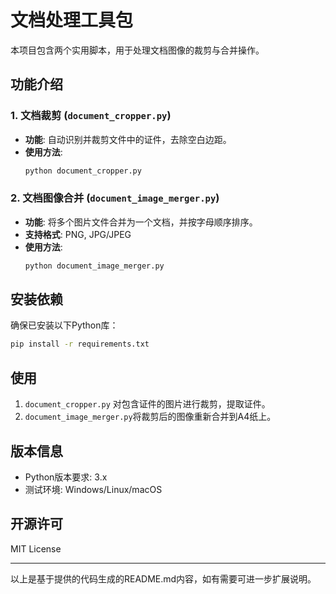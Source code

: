 # 文档处理工具包

本项目包含两个实用脚本，用于处理文档图像的裁剪与合并操作。

## 功能介绍

### 1. 文档裁剪 (`document_cropper.py`)
- **功能**: 自动识别并裁剪文件中的证件，去除空白边距。
- **使用方法**:
  ```bash
  python document_cropper.py 
  ```


### 2. 文档图像合并 (`document_image_merger.py`)
- **功能**: 将多个图片文件合并为一个文档，并按字母顺序排序。
- **支持格式**: PNG, JPG/JPEG
- **使用方法**:
  ```bash
  python document_image_merger.py
  ```


## 安装依赖
确保已安装以下Python库：
```bash
pip install -r requirements.txt
```


## 使用
1.  `document_cropper.py` 对包含证件的图片进行裁剪，提取证件。
2.  `document_image_merger.py`将裁剪后的图像重新合并到A4纸上。





## 版本信息
- Python版本要求: 3.x
- 测试环境: Windows/Linux/macOS

## 开源许可
MIT License

---

以上是基于提供的代码生成的README.md内容，如有需要可进一步扩展说明。
